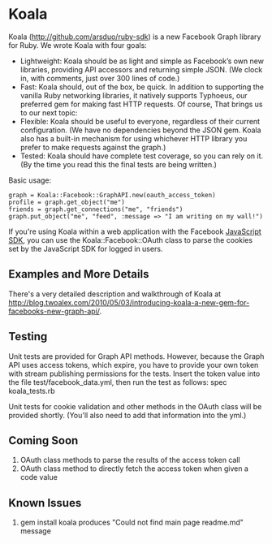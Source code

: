 Koala
====
Koala (<a href="http://github.com/arsduo/ruby-sdk" target="_blank">http://github.com/arsduo/ruby-sdk</a>) is a new Facebook Graph library for Ruby.  We wrote Koala with four goals: 

* Lightweight: Koala should be as light and simple as Facebook’s own new libraries, providing API accessors and returning simple JSON.  (We clock in, with comments, just over 300 lines of code.)
* Fast: Koala should, out of the box, be quick. In addition to supporting the vanilla Ruby networking libraries, it natively supports Typhoeus, our preferred gem for making fast HTTP requests. Of course, That brings us to our next topic:
* Flexible: Koala should be useful to everyone, regardless of their current configuration.  (We have no dependencies beyond the JSON gem.  Koala also has a built-in mechanism for using whichever HTTP library you prefer to make requests against the graph.)
* Tested: Koala should have complete test coverage, so you can rely on it.  (By the time you read this the final tests are being written.)

Basic usage:

    graph = Koala::Facebook::GraphAPI.new(oauth_access_token)
    profile = graph.get_object("me")
    friends = graph.get_connections("me", "friends")
    graph.put_object("me", "feed", :message => "I am writing on my wall!")

If you're using Koala within a web application with the Facebook
[JavaScript SDK](http://github.com/facebook/connect-js), you can use the Koala::Facebook::OAuth class 
to parse the cookies set by the JavaScript SDK for logged in users.

Examples and More Details 
-----
There's a very detailed description and walkthrough of Koala at http://blog.twoalex.com/2010/05/03/introducing-koala-a-new-gem-for-facebooks-new-graph-api/.


Testing
-----

Unit tests are provided for Graph API methods.  However, because the Graph API uses access tokens, which expire, you have to provide your own token with stream publishing permissions for the tests.  Insert the token value into the file test/facebook_data.yml, then run the test as follows:
    spec koala_tests.rb
    
Unit tests for cookie validation and other methods in the OAuth class will be provided shortly.  (You'll also need to add that information into the yml.)


Coming Soon
-----
1. OAuth class methods to parse the results of the access token call
2. OAuth class method to directly fetch the access token when given a code value


Known Issues
-----
1. gem install koala produces "Could not find main page readme.md" message